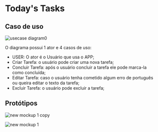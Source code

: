 # Today's Tasks

## Caso de uso

![usecase diagram0](https://user-images.githubusercontent.com/36802539/44239200-94e0f980-a18e-11e8-8539-30d7ed1e231a.jpg)

O diagrama possui 1 ator e 4 casos de uso:

* USER: O ator é o Usuário que usa o APP;  
* Criar Tarefa: o usuário pode criar uma nova tarefa;  
* Concluir Tarefa: após o usuário concluir a tarefa ele pode marca-la como concluída;  
* Editar Tarefa: caso o usuário tenha cometido algum erro de português ou queira editar o texto da tarefa;  
* Excluir Tarefa: o usuário pode excluir a tarefa; 

## Protótipos

![new mockup 1 copy](https://user-images.githubusercontent.com/36802539/44241041-d4f8aa00-a197-11e8-9f34-999f5b5a4c20.png)

![new mockup 1](https://user-images.githubusercontent.com/36802539/44241042-d4f8aa00-a197-11e8-8f46-9d41c8e01974.png)



